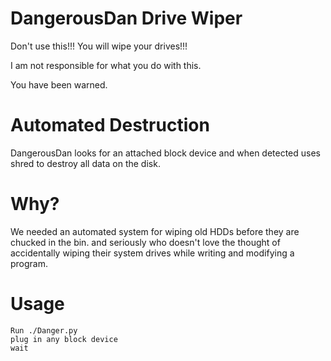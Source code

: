 # DangerousDan Drive Wiper
Don't use this!!! You will wipe your drives!!!
 
I am not responsible for what you do with this.
 
You have been warned.
 
# Automated Destruction
 
DangerousDan looks for an attached block device and when detected uses shred to destroy all data on the disk.
 
# Why?
 
We needed an automated system for wiping old HDDs before they are chucked in the bin. and seriously who doesn't love the thought of accidentally wiping their system drives while writing and modifying a program.

# Usage
```
Run ./Danger.py
plug in any block device
wait
```